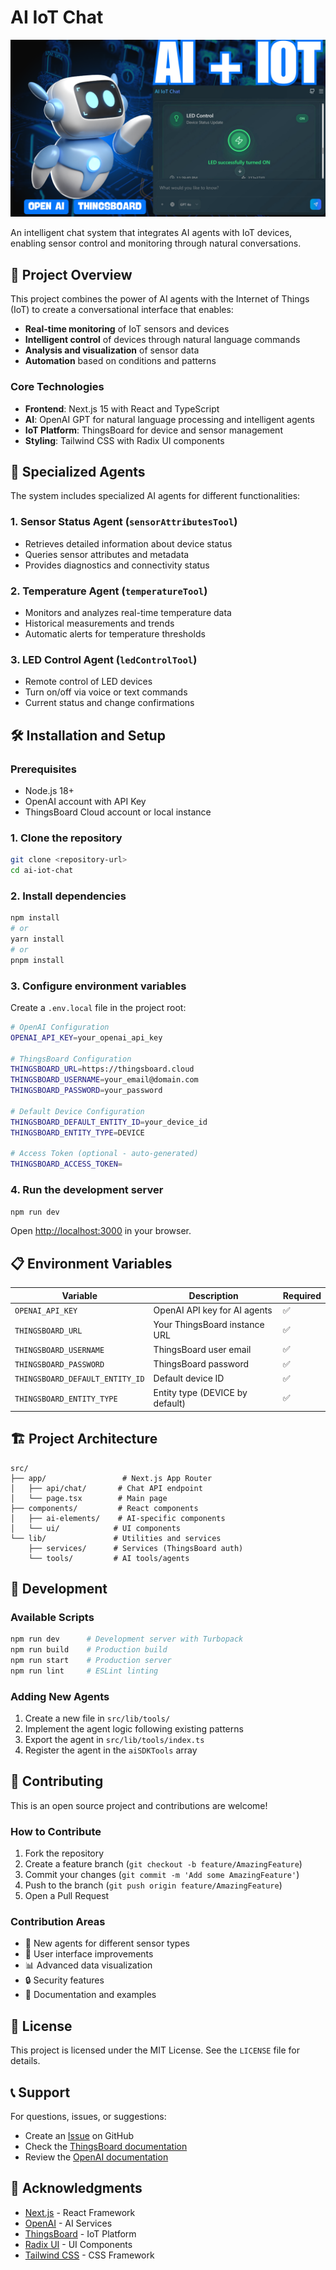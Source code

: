 # AI IoT Chat

<img src="https://github.com/rch-goldsnaker/ai-agents-iot/blob/master/public/ai-iot.png" alt="Project Banner">

An intelligent chat system that integrates AI agents with IoT devices, enabling sensor control and monitoring through natural conversations.

## 🚀 Project Overview

This project combines the power of AI agents with the Internet of Things (IoT) to create a conversational interface that enables:

- **Real-time monitoring** of IoT sensors and devices
- **Intelligent control** of devices through natural language commands
- **Analysis and visualization** of sensor data
- **Automation** based on conditions and patterns

### Core Technologies

- **Frontend**: Next.js 15 with React and TypeScript
- **AI**: OpenAI GPT for natural language processing and intelligent agents
- **IoT Platform**: ThingsBoard for device and sensor management
- **Styling**: Tailwind CSS with Radix UI components

## 🤖 Specialized Agents

The system includes specialized AI agents for different functionalities:

### 1. **Sensor Status Agent** (`sensorAttributesTool`)
- Retrieves detailed information about device status
- Queries sensor attributes and metadata
- Provides diagnostics and connectivity status

### 2. **Temperature Agent** (`temperatureTool`)
- Monitors and analyzes real-time temperature data
- Historical measurements and trends
- Automatic alerts for temperature thresholds

### 3. **LED Control Agent** (`ledControlTool`)
- Remote control of LED devices
- Turn on/off via voice or text commands
- Current status and change confirmations

## 🛠️ Installation and Setup

### Prerequisites

- Node.js 18+ 
- OpenAI account with API Key
- ThingsBoard Cloud account or local instance

### 1. Clone the repository

```bash
git clone <repository-url>
cd ai-iot-chat
```

### 2. Install dependencies

```bash
npm install
# or
yarn install
# or
pnpm install
```

### 3. Configure environment variables

Create a `.env.local` file in the project root:

```bash
# OpenAI Configuration
OPENAI_API_KEY=your_openai_api_key

# ThingsBoard Configuration
THINGSBOARD_URL=https://thingsboard.cloud
THINGSBOARD_USERNAME=your_email@domain.com
THINGSBOARD_PASSWORD=your_password

# Default Device Configuration
THINGSBOARD_DEFAULT_ENTITY_ID=your_device_id
THINGSBOARD_ENTITY_TYPE=DEVICE

# Access Token (optional - auto-generated)
THINGSBOARD_ACCESS_TOKEN=
```

### 4. Run the development server

```bash
npm run dev
```

Open [http://localhost:3000](http://localhost:3000) in your browser.

## 📋 Environment Variables

| Variable | Description | Required |
|----------|-------------|----------|
| `OPENAI_API_KEY` | OpenAI API key for AI agents | ✅ |
| `THINGSBOARD_URL` | Your ThingsBoard instance URL | ✅ |
| `THINGSBOARD_USERNAME` | ThingsBoard user email | ✅ |
| `THINGSBOARD_PASSWORD` | ThingsBoard password | ✅ |
| `THINGSBOARD_DEFAULT_ENTITY_ID` | Default device ID | ✅ |
| `THINGSBOARD_ENTITY_TYPE` | Entity type (DEVICE by default) | ✅ |

## 🏗️ Project Architecture

```
src/
├── app/                 # Next.js App Router
│   ├── api/chat/       # Chat API endpoint
│   └── page.tsx        # Main page
├── components/         # React components
│   ├── ai-elements/    # AI-specific components
│   └── ui/            # UI components
└── lib/               # Utilities and services
    ├── services/      # Services (ThingsBoard auth)
    └── tools/         # AI tools/agents
```

## 🔧 Development

### Available Scripts

```bash
npm run dev      # Development server with Turbopack
npm run build    # Production build
npm run start    # Production server
npm run lint     # ESLint linting
```

### Adding New Agents

1. Create a new file in `src/lib/tools/`
2. Implement the agent logic following existing patterns
3. Export the agent in `src/lib/tools/index.ts`
4. Register the agent in the `aiSDKTools` array

## 🤝 Contributing

This is an open source project and contributions are welcome!

### How to Contribute

1. Fork the repository
2. Create a feature branch (`git checkout -b feature/AmazingFeature`)
3. Commit your changes (`git commit -m 'Add some AmazingFeature'`)
4. Push to the branch (`git push origin feature/AmazingFeature`)
5. Open a Pull Request

### Contribution Areas

- 🔌 New agents for different sensor types
- 🎨 User interface improvements
- 📊 Advanced data visualization
- 🔒 Security features
- 📖 Documentation and examples

## 📄 License

This project is licensed under the MIT License. See the `LICENSE` file for details.

## 📞 Support

For questions, issues, or suggestions:

- Create an [Issue](../../issues) on GitHub
- Check the [ThingsBoard documentation](https://thingsboard.io/docs/)
- Review the [OpenAI documentation](https://platform.openai.com/docs)

## 🙏 Acknowledgments

- [Next.js](https://nextjs.org/) - React Framework
- [OpenAI](https://openai.com/) - AI Services
- [ThingsBoard](https://thingsboard.io/) - IoT Platform
- [Radix UI](https://www.radix-ui.com/) - UI Components
- [Tailwind CSS](https://tailwindcss.com/) - CSS Framework
